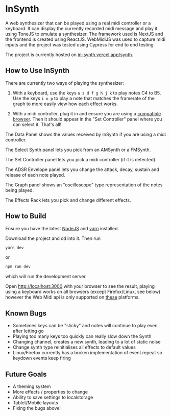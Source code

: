 
# InSynth

A web synthesizer that can be played using a real midi controller or a keyboard. It can display the currently recorded midi message and play it using ToneJS to emulate a synthesizer. The framework used is NextJS and the frontend is created using ReactJS. WebMidiJS was used to capture midi inputs and the project was tested using Cypress for end to end testing. 

The project is currently hosted on [in-synth.vercel.app/synth](in-synth.vercel.app/synth).

## How to Use InSynth

There are currently two ways of playing the synthesizer:

1. With a keyboard, use the keys `` a s d f g h j k `` to play notes C4 to B5. Use the keys `` i o p `` to play a note that matches the framerate of the graph to more easily view how each effect works.

2. With a midi controller, plug it in and ensure you are using a [compatible browser](https://developer.mozilla.org/en-US/docs/Web/API/MIDIAccess#browser_compatibility). Then it should appear in the "Set Controller" panel where you can select it. That's all!

The Data Panel shows the values received by InSynth if you are using a midi controller.

The Select Synth panel lets you pick from an AMSynth or a FMSynth. 

The Set Controller panel lets you pick a midi controller (if it is detected).

The ADSR Envelope panel lets you change the attack, decay, sustain and release of each note played.

The Graph panel shows an "oscilloscope" type representation of the notes being played.

The Effects Rack lets you pick and change different effects.

## How to Build

Ensure you have the latest [NodeJS](https://nodejs.org/en/) and [yarn](https://yarnpkg.com/getting-started/install) installed.

Download the project and cd into it. Then run

```bash
yarn dev
```
or 
```bash
npm run dev
```

which will run the development server.

Open [http://localhost:3000](http://localhost:3000) with your browser to see the result, playing using a keyboard works on all browsers (except Firefox/Linux, see below) however the Web Midi api is only supported on [these](https://developer.mozilla.org/en-US/docs/Web/API/MIDIAccess#browser_compatibility) platforms. 

## Known Bugs
- Sometimes keys can be "sticky" and notes will continue to play even after letting go
- Playing too many keys too quickly can really slow down the Synth
- Changing channel, creates a new synth, leading to a lot of static noise
- Change synth type reinitialises all effects to default values
- Linux/Firefox currently has a broken implementation of event.repeat so keydown events keep firing

## Future Goals
- A theming system
- More effects / properties to change
- Ability to save settings to localstorage
- Tablet/Mobile layouts
- Fixing the bugs above!
